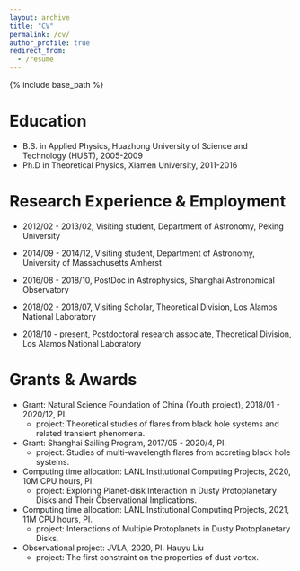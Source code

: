 ```yaml
---
layout: archive
title: "CV"
permalink: /cv/
author_profile: true
redirect_from:
  - /resume
---
```


{% include base_path %}

Education
======
* B.S. in Applied Physics, Huazhong University of Science and Technology (HUST), 2005-2009
* Ph.D in Theoretical Physics, Xiamen University, 2011-2016

Research Experience & Employment
======
* 2012/02 - 2013/02, Visiting student, Department of Astronomy, Peking University
  
* 2014/09 - 2014/12, Visiting student, Department of Astronomy, University of Massachusetts Amherst

* 2016/08 - 2018/10, PostDoc in Astrophysics, Shanghai Astronomical Observatory

* 2018/02 - 2018/07, Visiting Scholar, Theoretical Division, Los Alamos National Laboratory

* 2018/10 - present, Postdoctoral research associate, Theoretical Division, Los Alamos National Laboratory

Grants & Awards
======
* Grant: Natural Science Foundation of China (Youth project), 2018/01 - 2020/12, PI.
  * project: Theoretical studies of flares from black hole systems and related transient phenomena.
* Grant: Shanghai Sailing Program, 2017/05 - 2020/4, PI.
  * project: Studies of multi-wavelength flares from accreting black hole systems.
* Computing time allocation: LANL Institutional Computing Projects, 2020, 10M CPU hours, PI.
  * project: Exploring Planet-disk Interaction in Dusty Protoplanetary Disks and Their Observational Implications.
* Computing time allocation: LANL Institutional Computing Projects, 2021, 11M CPU hours, PI.
  * project: Interactions of Multiple Protoplanets in Dusty Protoplanetary Disks.
* Observational project: JVLA, 2020, PI. Hauyu Liu
  * project: The first constraint on the properties of dust vortex.


  
